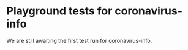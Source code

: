 # Playground tests for coronavirus-info
We are still awaiting the first test run for coronavirus-info.
